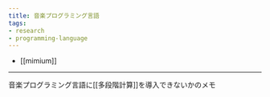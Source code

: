 ```yaml
---
title: 音楽プログラミング言語
tags:
- research
- programming-language
---
```



- [[mimium]]

---

音楽プログラミング言語に[[多段階計算]]を導入できないかのメモ